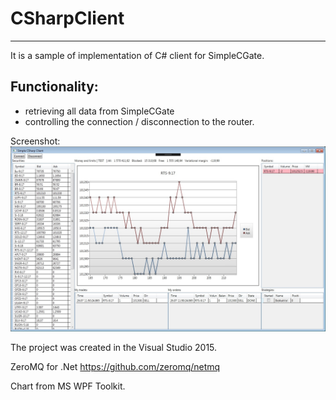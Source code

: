 ﻿# CSharpClient 
---

It is a sample of implementation of C# client for SimpleCGate. 


## Functionality:

* retrieving all data from SimpleCGate
* controlling the connection / disconnection to the router.

Screenshot:
![](SimpleCSharpClient.jpg)


The project was created in the Visual Studio 2015.

ZeroMQ for .Net https://github.com/zeromq/netmq

Chart from MS WPF Toolkit.
